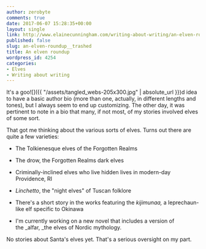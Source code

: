 ```yaml
---
author: zerobyte
comments: true
date: 2017-06-07 15:28:35+00:00
layout: single
link: http://www.elainecunningham.com/writing-about-writing/an-elven-roundup__trashed/
published: false
slug: an-elven-roundup__trashed
title: An elven roundup
wordpress_id: 4254
categories:
- Elves
- Writing about writing
---
```


It's a goo![]({{ "/assets/tangled_webs-205x300.jpg" | absolute_url }})d idea to have a basic author bio (more than one, actually, in different lengths and tones), but I always seem to end up customizing. The other day, it was pertinent to note in a bio that many, if not most, of my stories involved elves of some sort.

That got me thinking about the various sorts of elves. Turns out there are quite a few varieties:



 	
  * The Tolkienesque elves of the Forgotten Realms

 	
  * The drow, the Forgotten Realms dark elves

 	
  * Criminally-inclined elves who live hidden lives in modern-day Providence, RI

 	
  * _Linchetto_, the "night elves" of Tuscan folklore

 	
  * There's a short story in the works featuring the _kijimunaa,_ a leprechaun-like elf specific to Okinawa

 	
  * I'm currently working on a new novel that includes a version of the _alfar, _the elves of Nordic mythology.


No stories about Santa's elves yet. That's a serious oversight on my part.
